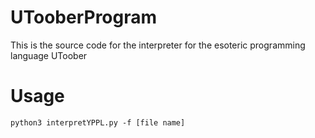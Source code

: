 # UTooberProgram
This is the source code for the interpreter for the esoteric programming language UToober
# Usage
`python3 interpretYPPL.py -f [file name]`
